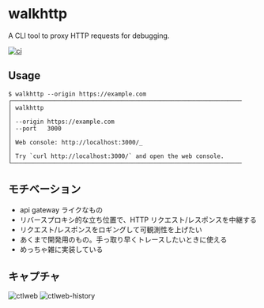# walkhttp
A CLI tool to proxy HTTP requests for debugging.

[![ci](https://github.com/enuesaa/walkhttp/actions/workflows/ci.yaml/badge.svg)](https://github.com/enuesaa/walkhttp/actions/workflows/ci.yaml)

## Usage
```console
$ walkhttp --origin https://example.com
┌─────────────────────────────────────────────────────────────────
│ walkhttp
│
│ --origin https://example.com
│ --port   3000
│
│ Web console: http://localhost:3000/_
│
│ Try `curl http://localhost:3000/` and open the web console.
└─────────────────────────────────────────────────────────────────
```

## モチベーション
- api gateway ライクなもの
- リバースプロキシ的な立ち位置で、HTTP リクエスト/レスポンスを中継する
- リクエスト/レスポンスをロギングして可観測性を上げたい
- あくまで開発用のもの。手っ取り早くトレースしたいときに使える
- めっちゃ雑に実装している

## キャプチャ
![ctlweb](./docs/ctlweb.png)
![ctlweb-history](./docs/ctlweb-history.png)
